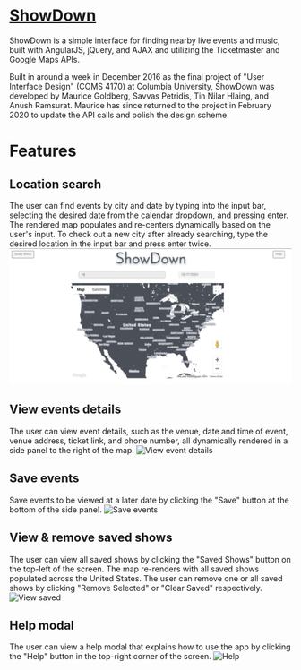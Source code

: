 # [ShowDown](https://mauricegoldberg.dev/ShowDown/)

ShowDown is a simple interface for finding nearby live events and music, built with AngularJS, jQuery, and AJAX and utilizing the Ticketmaster and Google Maps APIs.

Built in around a week in December 2016 as the final project of "User Interface Design" (COMS 4170) at Columbia University, ShowDown was developed by Maurice Goldberg, Savvas Petridis, Tin Nilar Hlaing, and Anush Ramsurat. Maurice has since returned to the project in February 2020 to update the API calls and polish the design scheme.

# Features

## Location search
The user can find events by city and date by typing into the input bar, selecting the desired date from the calendar dropdown, and pressing enter. The rendered map populates and re-centers dynamically based on the user's input. To check out a new city after already searching, type the desired location in the input bar and press enter twice.
![Location search](gifs/location_search.gif)

## View events details
The user can view event details, such as the venue, date and time of event, venue address, ticket link, and phone number, all dynamically rendered in a side panel to the right of the map.
![View event details](gifs/view_event_details.gif)

## Save events
Save events to be viewed at a later date by clicking the "Save" button at the bottom of the side panel.
![Save events](gifs/save_events.gif)

## View & remove saved shows
The user can view all saved shows by clicking the "Saved Shows" button on the top-left of the screen. The map re-renders with all saved shows populated across the United States.
The user can remove one or all saved shows by clicking "Remove Selected" or "Clear Saved" respectively.
![View saved](gifs/view_saved.gif)

## Help modal
The user can view a help modal that explains how to use the app by clicking the "Help" button in the top-right corner of the screen.
![Help](gifs/help.gif)
